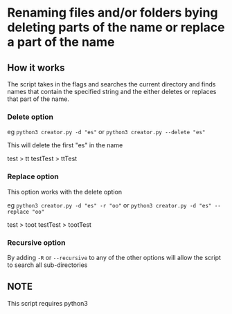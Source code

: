 # Renaming files and/or folders bying deleting parts of the name or replace a part of the name

## How it works

The script takes in the flags and searches the current directory and finds names that contain the
specified string and the either deletes or replaces that part of the name.

### Delete option

eg `python3 creator.py -d "es"`
or
`python3 creator.py --delete "es"`

This will delete the first "es" in the name

test > tt
testTest > ttTest

### Replace option

This option works with the delete option

eg `python3 creator.py -d "es" -r "oo"`
or
`python3 creator.py -d "es" --replace "oo"`

test > toot
testTest > tootTest

### Recursive option

By adding `-R` or `--recursive` to any of the other options will allow the script to search all sub-directories

## NOTE

This script requires python3
